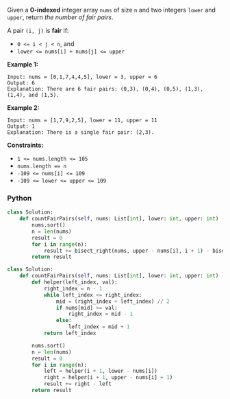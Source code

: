 Given a  **0-indexed**  integer array  `nums`  of size  `n`  and two integers  `lower`  and  `upper`, return  _the
number of fair pairs_.

A pair  `(i, j)`  is  **fair** if:

- `0 <= i < j < n`, and
- `lower <= nums[i] + nums[j] <= upper`

**Example 1:**

```
Input: nums = [0,1,7,4,4,5], lower = 3, upper = 6
Output: 6
Explanation: There are 6 fair pairs: (0,3), (0,4), (0,5), (1,3), (1,4), and (1,5).
```

**Example 2:**

```
Input: nums = [1,7,9,2,5], lower = 11, upper = 11
Output: 1
Explanation: There is a single fair pair: (2,3).
```

**Constraints:**

- `1 <= nums.length <= 105`
- `nums.length == n`
- `-109 <= nums[i] <= 109`
- `-109 <= lower <= upper <= 109`

### Python

```python
class Solution:
    def countFairPairs(self, nums: List[int], lower: int, upper: int) -> int:
        nums.sort()
        n = len(nums)
        result = 0
        for i in range(n):
            result += bisect_right(nums, upper - nums[i], i + 1) - bisect_left(nums, lower - nums[i], i + 1)
        return result
```

```python
class Solution:
    def countFairPairs(self, nums: List[int], lower: int, upper: int) -> int:
        def helper(left_index, val):
            right_index = n - 1
            while left_index <= right_index:
                mid = (right_index + left_index) // 2
                if nums[mid] >= val:
                    right_index = mid - 1
                else:
                    left_index = mid + 1
            return left_index

        nums.sort()
        n = len(nums)
        result = 0
        for i in range(n):
            left = helper(i + 1, lower - nums[i])
            right = helper(i + 1, upper - nums[i] + 1)
            result += right - left
        return result
```